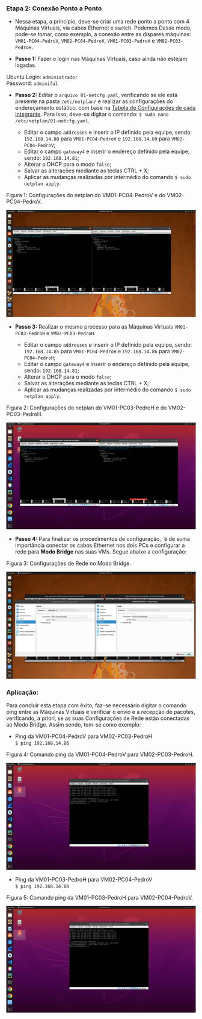 <h3>Etapa 2: Conexão Ponto a Ponto</h3>

- Nessa etapa, a princípio, deve-se criar uma rede ponto a ponto com 4 Máquinas Virtuais, via cabos Ethernet e switch. Podemos Desse modo, pode-se tomar, como exemplo, a conexão entre as díspares máquinas: ```VM01-PC04-PedroV```, ```VM02-PC04-PedroV```, ```VM01-PC03-PedroH``` e ```VM02-PC03-PedroH```.

- **Passo 1:** Fazer o login nas Máquinas Virtuais, caso ainda não estejam logadas. 

Ubuntu Login: ```administrador``` <br>
Password: ```adminifal```

- **Passo 2:** Editar o ```arquivo 01-netcfg.yaml```, verificando se ele está presente na pasta ```/etc/netplan/``` e realizar as configurações do endereçamento estático, com base na [Tabela de Configurações de cada Integrante](https://github.com/pedrohenriquee8/redes-grupo6-914/blob/main/projeto-2b-sred/Configuracoes.md#tabela-1-configurações-das-máquinas-virtuais-de-cada-integrante). Para isso, deve-se digitar o comando: ```$ sudo nano /etc/netplan/01-netcfg.yaml```.

  - Editar o campo ```addresses``` e inserir o IP definido pela equipe, sendo: ```192.168.14.88``` para ```VM01-PC04-PedroV``` e ```192.168.14.89``` para ```VM02-PC04-PedroV```;
  - Editar o campo ```gateway4``` e inserir o endereço definido pela equipe, sendo: ```192.168.14.81```;
  - Alterar o DHCP para o modo ```false```;
  - Salvar as alterações mediante as teclas CTRL + X;
  - Aplicar as mudanças realizadas por intermédio do comando ```$ sudo netplan apply```.
  
<p>Figura 1: Configurações do netplan do VM01-PC04-PedroV e do VM02-PC04-PedroV.</p>
<img src="../figuresProject/SecondStage/ConfiguracoesPedroV.png" alt="Configurações do netplan do VM01-PC04-PedroV e do VM02-PC04-PedroV." title="Figura 1: Configurações do netplan do VM01-PC04-PedroV e do VM02-PC04-PedroV.">

- **Passo 3:** Realizar o mesmo processo para as Máquinas Virtuais ```VM01-PC03-PedroH``` e ```VM02-PC03-PedroH```.

  - Editar o campo ```addresses``` e inserir o IP definido pela equipe, sendo: ```192.168.14.85``` para ```VM01-PC04-PedroH``` e ```192.168.14.86``` para ```VM02-PC04-PedroH```;
  - Editar o campo ```gateway4``` e inserir o endereço definido pela equipe, sendo: ```192.168.14.81```;
  - Alterar o DHCP para o modo ```false```;
  - Salvar as alterações mediante as teclas CTRL + X;
  - Aplicar as mudanças realizadas por intermédio do comando ```$ sudo netplan apply```.

<p>Figura 2: Configurações do netplan do VM01-PC03-PedroH e do VM02-PC03-PedroH.</p>
<img src="../figuresProject/SecondStage/ConfiguracoesPedroH.png" alt="Configurações do netplan do VM01-PC03-PedroH e do VM02-PC03-PedroH." title="Figura 2: Configurações do netplan do VM01-PC03-PedroH e do VM02-PC03-PedroH.">

- **Passo 4:**  Para finalizar os procedimentos de configuração, ´é de suma importância conectar os cabos Ethernet nos dois PCs e configurar a rede para **Modo Bridge** nas suas VMs. Segue abaixo a configuração: 

<p>Figura 3: Configurações de Rede no Modo Bridge.</p>
<img src="../figuresProject/SecondStage/ModoBridge.png" alt="Configurações de Rede no Modo Bridge." title="Figura 3: Configurações de Rede no Modo Bridge.">

<h3>Aplicação: </h3> 

Para concluir esta etapa com êxito, faz-se necessário digitar o comando ping entre as Máquinas Virtuais e verificar o envio e a recepção de pacotes, verificando, a priori, se as suas Configurações de Rede estão conectadas ao Modo Bridge. Assim sendo, tem-se como exemplo:

  - Ping da VM01-PC04-PedroV para VM02-PC03-PedroH <br>
    ```$ ping 192.168.14.86```
    
<p>Figura 4: Comando ping da VM01-PC04-PedroV para VM02-PC03-PedroH.</p>
<img src="../figuresProject/SecondStage/PingPedroHtoPedroV.png" alt="Comando ping da VM01-PC04-PedroV para VM02-PC03-PedroH." title="Figura 4: Comando ping da VM01-PC04-PedroV para VM02-PC03-PedroH.">
    
  - Ping da VM01-PC03-PedroH para VM02-PC04-PedroV <br>
    ```$ ping 192.168.14.88```
    
<p>Figura 5: Comando ping da VM01-PC03-PedroH para VM02-PC04-PedroV.</p>
<img src="../figuresProject/SecondStage/PingPedroHtoPedroV.png" alt="Comando ping da VM01-PC03-PedroH para VM02-PC04-PedroV." title="Figura 5: Comando ping da VM01-PC03-PedroH para VM02-PC04-PedroV.">
